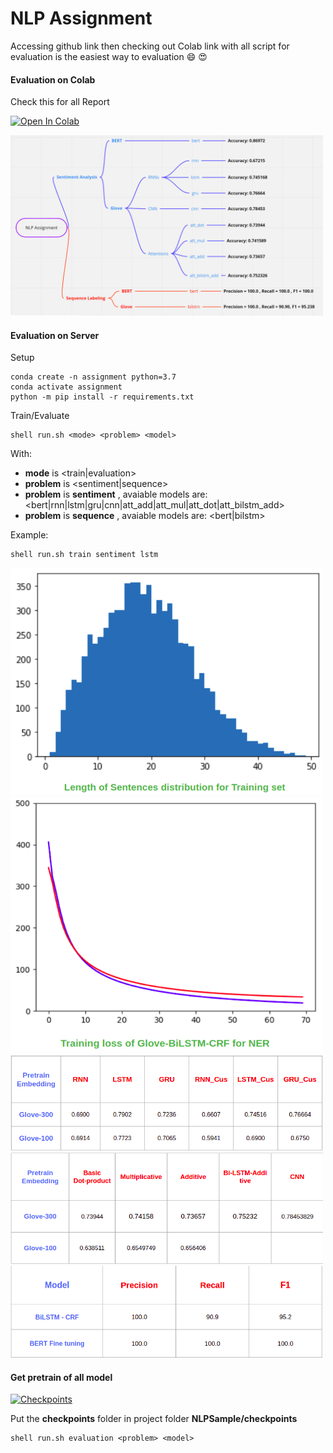 # NLP Assignment

Accessing github link then checking out Colab link with all script for evaluation is the easiest way to evaluation :smile: :heart_eyes:

#### Evaluation on Colab

Check this for all Report

[![Open In Colab](https://colab.research.google.com/assets/colab-badge.svg)](https://colab.research.google.com/drive/19ESYq7LEqNHEhWhswXNhV8E3ET0C9M3k?usp=sharing)

<img src="DOC/structure.png" width="500" class="center">

#### Evaluation on Server

Setup

```
conda create -n assignment python=3.7
conda activate assignment
python -m pip install -r requirements.txt
```
Train/Evaluate
```
shell run.sh <mode> <problem> <model>
```
With:
* **mode** is  <train|evaluation>
* **problem** is <sentiment|sequence>
* **problem** is **sentiment** , avaiable models are: <bert|rnn|lstm|gru|cnn|att_add|att_mul|att_dot|att_bilstm_add>
* **problem** is **sequence** , avaiable models are: <bert|bilstm>

Example:
```
shell run.sh train sentiment lstm
```

<img src="DOC/senlen.png" width="500" class="center">
<img src="DOC/biloss.png" width="500" class="center">
<img src="DOC/res1.png" width="500" class="center">
<img src="DOC/res2.png" width="500" class="center">
<img src="DOC/res3.png" width="500" class="center">

#### Get pretrain of all model

[![Checkpoints](https://colab.research.google.com/assets/colab-badge.svg)](https://drive.google.com/drive/folders/1Zulcr2Lp5l8VAV0K7XzG641ffXcfqnxP?usp=sharing)

Put the **checkpoints** folder in project folder **NLPSample/checkpoints**
```
shell run.sh evaluation <problem> <model>
```
